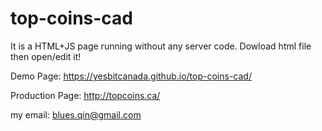 # top-coins-cad

It is a HTML+JS page running without any server code. Dowload html file then open/edit it!

Demo Page: https://yesbitcanada.github.io/top-coins-cad/

Production Page: http://topcoins.ca/

my email: blues.qin@gmail.com
